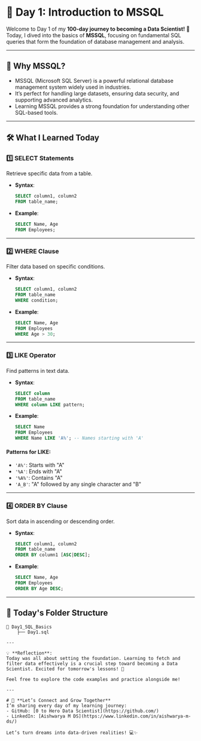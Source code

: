 
# 📅 **Day 1: Introduction to MSSQL**  

Welcome to Day 1 of my **100-day journey to becoming a Data Scientist!** 🎉  
Today, I dived into the basics of **MSSQL**, focusing on fundamental SQL queries that form the foundation of database management and analysis.  

---

## 🌟 **Why MSSQL?**  
- MSSQL (Microsoft SQL Server) is a powerful relational database management system widely used in industries.  
- It’s perfect for handling large datasets, ensuring data security, and supporting advanced analytics.  
- Learning MSSQL provides a strong foundation for understanding other SQL-based tools.  

---

## 🛠️ **What I Learned Today**  

### **1️⃣ SELECT Statements**  
Retrieve specific data from a table.  
- **Syntax**:  
  ```sql
  SELECT column1, column2  
  FROM table_name;
  ```  
- **Example**:  
  ```sql
  SELECT Name, Age  
  FROM Employees;
  ```  

---

### **2️⃣ WHERE Clause**  
Filter data based on specific conditions.  
- **Syntax**:  
  ```sql
  SELECT column1, column2  
  FROM table_name  
  WHERE condition;
  ```  
- **Example**:  
  ```sql
  SELECT Name, Age  
  FROM Employees  
  WHERE Age > 30;
  ```  

---

### **3️⃣ LIKE Operator**  
Find patterns in text data.  
- **Syntax**:  
  ```sql
  SELECT column  
  FROM table_name  
  WHERE column LIKE pattern;
  ```  
- **Example**:  
  ```sql
  SELECT Name  
  FROM Employees  
  WHERE Name LIKE 'A%'; -- Names starting with 'A'
  ```  

#### **Patterns for LIKE**:  
- `'A%'`: Starts with "A"  
- `'%A'`: Ends with "A"  
- `'%A%'`: Contains "A"  
- `'A_B'`: "A" followed by any single character and "B"  

---

### **4️⃣ ORDER BY Clause**  
Sort data in ascending or descending order.  
- **Syntax**:  
  ```sql
  SELECT column1, column2  
  FROM table_name  
  ORDER BY column1 [ASC|DESC];
  ```  
- **Example**:  
  ```sql
  SELECT Name, Age  
  FROM Employees  
  ORDER BY Age DESC;
  ```  

---

## 📂 **Today's Folder Structure**  
```plaintext
📁 Day1_SQL_Basics  
    ├── Day1.sql   

---

💡 **Reflection**:  
Today was all about setting the foundation. Learning to fetch and filter data effectively is a crucial step toward becoming a Data Scientist. Excited for tomorrow's lessons! 🚀  

Feel free to explore the code examples and practice alongside me!  

---

# 🔗 **Let’s Connect and Grow Together**  
I’m sharing every day of my learning journey:  
- GitHub: [0 to Hero Data Scientist](https://github.com/)  
- LinkedIn: [Aishwarya M DS](https://www.linkedin.com/in/aishwarya-m-ds/)  

Let’s turn dreams into data-driven realities! 💻✨  
